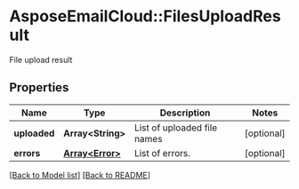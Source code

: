 # AsposeEmailCloud::FilesUploadResult

File upload result

## Properties
Name | Type | Description | Notes
---- | ---- | ----------- | -----
**uploaded** |**Array&lt;String&gt;** | List of uploaded file names | [optional] 
**errors** |[**Array&lt;Error&gt;**](Error.md) | List of errors. | [optional] 


[[Back to Model list]](Models.md) [[Back to README]](README.md)
